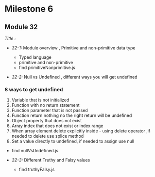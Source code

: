 # Milestone 6

## Module 32

_Title :_

- _32-1:_ Module overview , Primitive and non-primitive data type

  - Typed language
  - primitive and non-primitive
  - find primitiveNonprimitive.js

- _32-2:_ Null vs Undefined , different ways you will get undefined

### 8 ways to get undefined

1. Variable that is not initialized
2. Function with no return statement
3. Function parameter that is not passed
4. Function return nothing no the right return will be undefined
5. Object property that does not exist
6. Array index that does not exist or index range
7. When array element delete explicitly inside - using delete operator ,if needed to delete use splice method
8. Set a value directly to undefined, if needed to assign use null

- find nullVsUndefined.js

- _32-3:_ Different Truthy and Falsy values

  - find truthyFalsy.js
